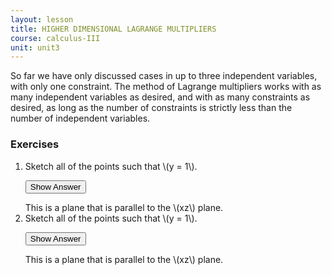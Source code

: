 ```yaml
---
layout: lesson
title: HIGHER DIMENSIONAL LAGRANGE MULTIPLIERS
course: calculus-III
unit: unit3
---
```


So far we have only discussed cases in up to three independent variables, with only one constraint. The method of Lagrange multipliers works with as many independent variables as desired, and with as many constraints as desired, as long as the number of constraints is strictly less than the number of independent variables. 

### Exercises

<ol>
<li> <div> Sketch all of the points such that \(y = 1\). </div>

<button onclick="myFunction('answer2')" class="answerButton">Show Answer</button>
<div  id="answer2" class="answer">
This is a plane that is parallel to the \(xz\) plane. 
</div> </li>
<li> <div> Sketch all of the points such that \(y = 1\). </div>

<button onclick="myFunction('answer2')" class="answerButton">Show Answer</button>
<div  id="answer2" class="answer">
This is a plane that is parallel to the \(xz\) plane. 
</div> </li>
</ol>